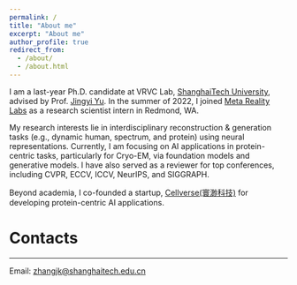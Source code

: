 ```yaml
---
permalink: /
title: "About me"
excerpt: "About me"
author_profile: true
redirect_from: 
  - /about/
  - /about.html
---
```

<!-- ![Cover](/images/IMG_1629.jpeg) -->

I am a last-year Ph.D. candidate at VRVC Lab, [ShanghaiTech University](https://www.shanghaitech.edu.cn/), advised by Prof. [Jingyi Yu](http://www.yu-jingyi.com/cv/). In the summer of 2022, I joined [Meta Reality Labs](https://about.facebook.com/realitylabs/) as a research scientist intern in Redmond, WA. 

My research interests lie in interdisciplinary reconstruction & generation tasks (e.g., dynamic human, spectrum, and protein) using neural representations. Currently, I am focusing on AI applications in protein-centric tasks, particularly for Cryo-EM, via foundation models and generative models. I have also served as a reviewer for top conferences, including CVPR, ECCV, ICCV, NeurIPS, and SIGGRAPH.

Beyond academia, I co-founded a startup, [Cellverse(寰渺科技)](https://www.cellverse.tech) for developing protein-centric AI applications.


# Contacts
------
Email: zhangjk@shanghaitech.edu.cn
